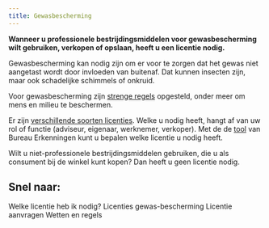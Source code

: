 ```yaml
---
title: Gewasbescherming
---
```


**Wanneer u professionele bestrijdingsmiddelen voor gewasbescherming wilt gebruiken, verkopen of opslaan, heeft u een licentie nodig.**

Gewasbescherming kan nodig zijn om er voor te zorgen dat het gewas niet aangetast wordt door invloeden van buitenaf. Dat kunnen insecten zijn, maar ook schadelijke schimmels of onkruid.

Voor gewasbescherming zijn [strenge regels](/licenties/wetten-en-regels) opgesteld, onder meer om mens en milieu te beschermen.

Er zijn [verschillende soorten licenties](/licenties/welke-licenties-zijn-er). Welke u nodig heeft, hangt af van uw rol of functie (adviseur, eigenaar, werknemer, verkoper). Met de de [tool](/licenties/welke-licenties-zijn-er) van Bureau Erkenningen kunt u bepalen welke licentie u nodig heeft.

Wilt u niet-professionele bestrijdingsmiddelen gebruiken, die u als consument bij de winkel kunt kopen? Dan heeft u geen licentie nodig.

## Snel naar:

<LinkButtonContainer>
<LinkButton to="/licenties/welke-licentie-heb-ik-nodig">Welke licentie heb ik nodig?</LinkButton> 
<LinkButton to="/licenties/welke-licenties-zijn-er">Licenties gewas-bescherming</LinkButton> 
<LinkButton to="/licenties/licentie-aanvragen">Licentie aanvragen</LinkButton>
<LinkButton to="/licenties/wetten-en-regels">Wetten en regels</LinkButton>
</LinkButtonContainer>
